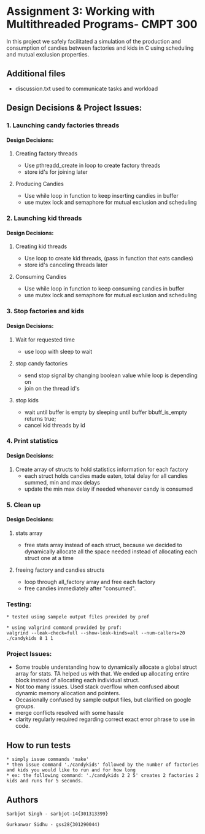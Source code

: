 # Assignment 3: Working with Multithreaded Programs- CMPT 300

In this project we safely facilitated a simulation of the production and consumption of candies between factories and kids in C using scheduling and mutual exclusion properties. 


## Additional files
   * discussion.txt used to communicate tasks and workload


## Design Decisions & Project Issues:

### 1. Launching candy factories threads

#### Design Decisions:
1. Creating factory threads
    * Use pthreadd_create in loop to create factory threads
    * store id's for joining later

2. Producing Candies
    * Use while loop in function to keep inserting candies in buffer
    * use mutex lock and semaphore for mutual exclusion and scheduling

### 2. Launching kid threads

#### Design Decisions:
1. Creating kid threads
    * Use loop to create kid threads, (pass in function that eats candies)
    * store id's canceling threads later

2. Consuming Candies
    * Use while loop in function to keep consuming candies in buffer
    * use mutex lock and semaphore for mutual exclusion and scheduling

### 3. Stop factories and kids

#### Design Decisions:
1. Wait for requested time
    * use loop with sleep to wait

2. stop candy factories
    * send stop signal by changing boolean value while loop is depending on
    * join on the thread id's
2. stop kids
    * wait until buffer is empty by sleeping until buffer bbuff_is_empty returns true;
    * cancel kid threads by id

### 4. Print statistics

#### Design Decisions:
1. Create array of structs to hold statistics information for each factory
    * each struct holds candies made eaten, total delay for all candies summed, min and max delays
    * update the min max delay if needed whenever candy is consumed

### 5. Clean up

#### Design Decisions:
1. stats array
    * free stats array instead of each struct, because we decided to dynamically allocate all the space needed instead of allocating each struct one at a time

2. freeing factory and candies structs
    * loop through all_factory array and free each factory
    * free candies immediately after "consumed".



### Testing:

	* tested using sampele output files provided by prof

	* using valgrind command provided by prof:
    valgrind --leak-check=full --show-leak-kinds=all --num-callers=20 ./candykids 8 1 1


### Project Issues:
   * Some trouble understanding how to dynamically allocate a global struct array for stats. TA helped us with that. We ended up allocating entire block instead of allocating each individual struct.
   * Not too many issues. Used stack overflow when confused about dynamic memory allocation and pointers.
   * Occasionally confused by sample output files, but clarified on google groups.
   * merge conflicts resolved with some hassle
   * clarity regularly required regarding correct exact error phrase to use in code.

## How to run tests

	* simply issue commands 'make' 
	* then issue command './candykids' followed by the number of factories and kids you would like to run and for how long
	* ex: the following command: './candykids 2 2 5' creates 2 factories 2 kids and runs for 5 seconds.

## Authors

    Sarbjot Singh - sarbjot-14{301313399}

    Gurkanwar Sidhu - gss28{301290044)



